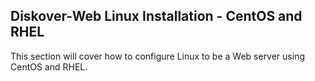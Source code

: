 ## Diskover-Web Linux Installation - CentOS and RHEL

This section will cover how to configure Linux to be a Web server using CentOS and RHEL.
